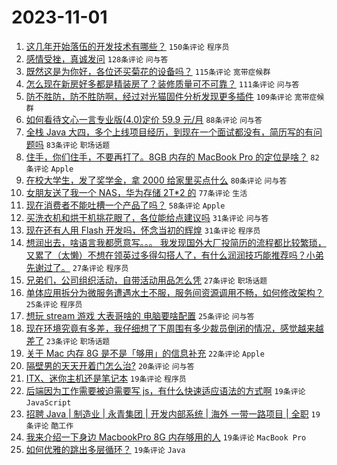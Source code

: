 # 2023-11-01

1. [这几年开始落伍的开发技术有哪些？](https://www.v2ex.com/t/987300) `150条评论` `程序员`
1. [感情受挫，真诚发问](https://www.v2ex.com/t/987536) `128条评论` `问与答`
1. [既然这是为你好，各位还买菊花的设备吗？](https://www.v2ex.com/t/987326) `115条评论` `宽带症候群`
1. [怎么现在新房好多都是精装房了？装修质量可不可靠？](https://www.v2ex.com/t/987299) `111条评论` `问与答`
1. [防不胜防，防不胜防啊，经过对光猫固件分析发现更多插件](https://www.v2ex.com/t/987392) `109条评论` `宽带症候群`
1. [如何看待文心一言专业版(4.0)定价 59.9 元/月](https://www.v2ex.com/t/987341) `88条评论` `问与答`
1. [全栈 Java 大四，多个上线项目经历，到现在一个面试都没有，简历写的有问题吗](https://www.v2ex.com/t/987463) `83条评论` `职场话题`
1. [住手，你们住手，不要再打了。8GB 内存的 MacBook Pro 的定位是啥？](https://www.v2ex.com/t/987428) `82条评论` `Apple`
1. [在校大学生，发了奖学金，拿 2000 给家里买点什么](https://www.v2ex.com/t/987450) `80条评论` `问与答`
1. [女朋友送了我一个 NAS，华为存储 2T*2 的](https://www.v2ex.com/t/987380) `77条评论` `生活`
1. [现在消费者不能吐槽一个产品了吗？](https://www.v2ex.com/t/987446) `58条评论` `Apple`
1. [买洗衣机和烘干机挑花眼了，各位能给点建议吗](https://www.v2ex.com/t/987566) `31条评论` `问与答`
1. [现在还有人用 Flash 开发吗，怀念当初的辉煌](https://www.v2ex.com/t/987402) `31条评论` `程序员`
1. [想润出去，啥语言我都愿意写。。。 我发现国外大厂投简历的流程都比较繁琐，又累了（太懒）不想在领英过多得勾搭人了，有什么润润技巧能推荐吗？小弟先谢过了。](https://www.v2ex.com/t/987634) `27条评论` `程序员`
1. [兄弟们，公司组织活动，自带活动用品怎么凭](https://www.v2ex.com/t/987489) `27条评论` `职场话题`
1. [单体应用拆分为微服务遭遇水土不服，服务间资源调用不畅，如何修改架构？](https://www.v2ex.com/t/987593) `25条评论` `程序员`
1. [想玩 stream 游戏 大表哥啥的 电脑要啥配置](https://www.v2ex.com/t/987308) `25条评论` `问与答`
1. [现在环境究竟有多差，我仔细想了下周围有多少裁员倒闭的情况，感觉越来越差了](https://www.v2ex.com/t/987591) `23条评论` `职场话题`
1. [关于 Mac 内存 8G 是不是「够用」的信息补充](https://www.v2ex.com/t/987360) `22条评论` `Apple`
1. [隔壁男的天天开着门怎么治?](https://www.v2ex.com/t/987646) `20条评论` `问与答`
1. [ITX、迷你主机还是笔记本](https://www.v2ex.com/t/987659) `19条评论` `程序员`
1. [后端因为工作需要被迫需要写 js，有什么快速适应语法的方式啊](https://www.v2ex.com/t/987627) `19条评论` `JavaScript`
1. [招聘 Java | 制造业 | 永青集团 | 开发内部系统 | 海外 一带一路项目 | 全职](https://www.v2ex.com/t/987475) `19条评论` `酷工作`
1. [我来介绍一下身边 MacbookPro 8G 内存够用的人](https://www.v2ex.com/t/987482) `19条评论` `MacBook Pro`
1. [如何优雅的跳出多层循环？](https://www.v2ex.com/t/987376) `19条评论` `Java`
